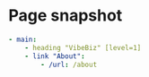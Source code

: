 # Page snapshot

```yaml
- main:
    - heading "VibeBiz" [level=1]
    - link "About":
        - /url: /about
```
